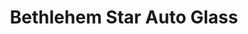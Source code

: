 ---
title: "Bethlehem Star Auto Glass"
url: /bethlehem/bethlehem-star-auto-glass/
shop: car repair
---